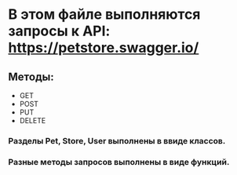 
# В этом файле выполняются запросы к API: https://petstore.swagger.io/
## Методы:
- GET
- POST
- PUT
- DELETE
### Разделы Pet, Store, User выполнены в ввиде классов.
### Разные методы запросов выполнены в виде функций.
